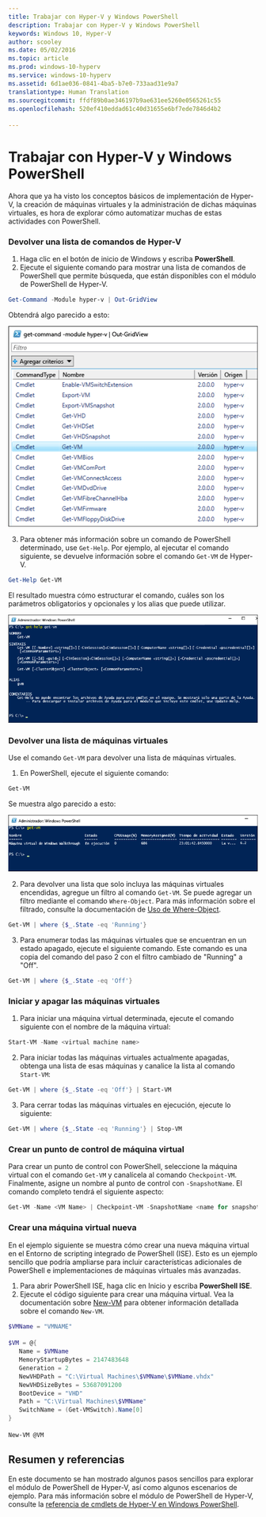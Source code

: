 ```yaml
---
title: Trabajar con Hyper-V y Windows PowerShell
description: Trabajar con Hyper-V y Windows PowerShell
keywords: Windows 10, Hyper-V
author: scooley
ms.date: 05/02/2016
ms.topic: article
ms.prod: windows-10-hyperv
ms.service: windows-10-hyperv
ms.assetid: 6d1ae036-0841-4ba5-b7e0-733aad31e9a7
translationtype: Human Translation
ms.sourcegitcommit: ffdf89b0ae346197b9ae631ee5260e0565261c55
ms.openlocfilehash: 520ef410eddad61c40d31655e6bf7ede7846d4b2

---
```


# Trabajar con Hyper-V y Windows PowerShell

Ahora que ya ha visto los conceptos básicos de implementación de Hyper-V, la creación de máquinas virtuales y la administración de dichas máquinas virtuales, es hora de explorar cómo automatizar muchas de estas actividades con PowerShell.

### Devolver una lista de comandos de Hyper-V

1.  Haga clic en el botón de inicio de Windows y escriba **PowerShell**.
2.  Ejecute el siguiente comando para mostrar una lista de comandos de PowerShell que permite búsqueda, que están disponibles con el módulo de PowerShell de Hyper-V.

 ```powershell
Get-Command -Module hyper-v | Out-GridView
```
  Obtendrá algo parecido a esto:

  ![](media\command_grid.png)

3. Para obtener más información sobre un comando de PowerShell determinado, use `Get-Help`. Por ejemplo, al ejecutar el comando siguiente, se devuelve información sobre el comando `Get-VM` de Hyper-V.

  ```powershell
Get-Help Get-VM
```
 El resultado muestra cómo estructurar el comando, cuáles son los parámetros obligatorios y opcionales y los alias que puede utilizar.

 ![](media\get_help.png)


### Devolver una lista de máquinas virtuales

Use el comando `Get-VM` para devolver una lista de máquinas virtuales.

1. En PowerShell, ejecute el siguiente comando:
 
 ```powershell
Get-VM
```
 Se muestra algo parecido a esto:

 ![](media\get_vm.png)

2. Para devolver una lista que solo incluya las máquinas virtuales encendidas, agregue un filtro al comando `Get-VM`. Se puede agregar un filtro mediante el comando `Where-Object`. Para más información sobre el filtrado, consulte la documentación de [Uso de Where-Object](https://technet.microsoft.com/en-us/library/ee177028.aspx).   

 ```powershell
 Get-VM | where {$_.State -eq 'Running'}
 ```
3.  Para enumerar todas las máquinas virtuales que se encuentran en un estado apagado, ejecute el siguiente comando. Este comando es una copia del comando del paso 2 con el filtro cambiado de "Running" a "Off".

 ```powershell
 Get-VM | where {$_.State -eq 'Off'}
 ```

### Iniciar y apagar las máquinas virtuales

1. Para iniciar una máquina virtual determinada, ejecute el comando siguiente con el nombre de la máquina virtual:

 ```powershell
 Start-VM -Name <virtual machine name>
 ```

2. Para iniciar todas las máquinas virtuales actualmente apagadas, obtenga una lista de esas máquinas y canalice la lista al comando `Start-VM`:

  ```powershell
 Get-VM | where {$_.State -eq 'Off'} | Start-VM
 ```
3. Para cerrar todas las máquinas virtuales en ejecución, ejecute lo siguiente:
 
  ```powershell
 Get-VM | where {$_.State -eq 'Running'} | Stop-VM
 ```

### Crear un punto de control de máquina virtual

Para crear un punto de control con PowerShell, seleccione la máquina virtual con el comando `Get-VM` y canalícela al comando `Checkpoint-VM`. Finalmente, asigne un nombre al punto de control con `-SnapshotName`. El comando completo tendrá el siguiente aspecto:

 ```powershell
 Get-VM -Name <VM Name> | Checkpoint-VM -SnapshotName <name for snapshot>
 ```
### Crear una máquina virtual nueva

En el ejemplo siguiente se muestra cómo crear una nueva máquina virtual en el Entorno de scripting integrado de PowerShell (ISE). Esto es un ejemplo sencillo que podría ampliarse para incluir características adicionales de PowerShell e implementaciones de máquinas virtuales más avanzadas.

1. Para abrir PowerShell ISE, haga clic en Inicio y escriba **PowerShell ISE**.
2. Ejecute el código siguiente para crear una máquina virtual. Vea la documentación sobre [New-VM](https://technet.microsoft.com/en-us/library/hh848537.aspx) para obtener información detallada sobre el comando `New-VM`.

  ```powershell
 $VMName = "VMNAME"

 $VM = @{
     Name = $VMName 
     MemoryStartupBytes = 2147483648
     Generation = 2
     NewVHDPath = "C:\Virtual Machines\$VMName\$VMName.vhdx"
     NewVHDSizeBytes = 53687091200
     BootDevice = "VHD"
     Path = "C:\Virtual Machines\$VMName"
     SwitchName = (Get-VMSwitch).Name[0]
 }

 New-VM @VM
  ```

## Resumen y referencias

En este documento se han mostrado algunos pasos sencillos para explorar el módulo de PowerShell de Hyper-V, así como algunos escenarios de ejemplo. Para más información sobre el módulo de PowerShell de Hyper-V, consulte la [referencia de cmdlets de Hyper-V en Windows PowerShell](https://technet.microsoft.com/%5Clibrary/Hh848559.aspx).  
 



<!--HONumber=Oct16_HO4-->


